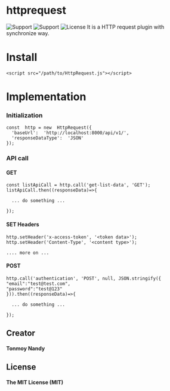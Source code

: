# httprequest
![Support](https://img.shields.io/badge/Support-javascript%20-blue.svg?style=flat-square) ![Support](https://img.shields.io/badge/Support-es6%20-blue.svg?style=flat-square) ![License](https://img.shields.io/badge/license-MIT-blue.svg?style=flat-square)
It is a HTTP request plugin with synchronize way.

# Install

    <script src="/path/to/HttpRequest.js"></script>

# Implementation

### Initialization

    const  http = new  HttpRequest({
      'baseUrl':  'http://localhost:8000/api/v1/',
      'responseDataType':  'JSON'
    });

### API call

#### GET

    const listApiCall = http.call('get-list-data', 'GET');
    listApiCall.then((responseData)=>{
    
      ... do something ...
    
    });
#### SET Headers

    http.setHeader('x-access-token', '<token data>');
    http.setHeader('Content-Type', '<content type>');
    
    .... more on ...

#### POST

    http.call('authentication', 'POST', null, JSON.stringify({
    "email":"test@test.com",
    "password":"test@123"
    })).then((responseData)=>{
    
      ... do something ...
    
    });
   
## Creator
#### Tonmoy Nandy

## License

#### The MIT License (MIT)